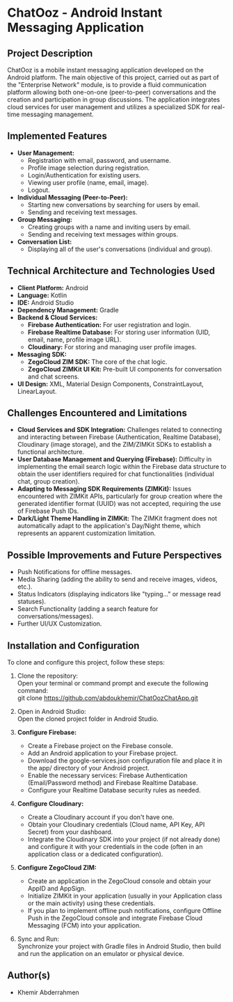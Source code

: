 # **ChatOoz \- Android Instant Messaging Application**

## **Project Description**

ChatOoz is a mobile instant messaging application developed on the Android platform. The main objective of this project, carried out as part of the "Enterprise Network" module, is to provide a fluid communication platform allowing both one-on-one (peer-to-peer) conversations and the creation and participation in group discussions. The application integrates cloud services for user management and utilizes a specialized SDK for real-time messaging management.

## **Implemented Features**

* **User Management:**  
  * Registration with email, password, and username.  
  * Profile image selection during registration.  
  * Login/Authentication for existing users.  
  * Viewing user profile (name, email, image).  
  * Logout.  
* **Individual Messaging (Peer-to-Peer):**  
  * Starting new conversations by searching for users by email.  
  * Sending and receiving text messages.  
* **Group Messaging:**  
  * Creating groups with a name and inviting users by email.  
  * Sending and receiving text messages within groups.  
* **Conversation List:**  
  * Displaying all of the user's conversations (individual and group).

## **Technical Architecture and Technologies Used**

* **Client Platform:** Android  
* **Language:** Kotlin  
* **IDE:** Android Studio  
* **Dependency Management:** Gradle  
* **Backend & Cloud Services:**  
  * **Firebase Authentication:** For user registration and login.  
  * **Firebase Realtime Database:** For storing user information (UID, email, name, profile image URL).  
  * **Cloudinary:** For storing and managing user profile images.  
* **Messaging SDK:**  
  * **ZegoCloud ZIM SDK:** The core of the chat logic.  
  * **ZegoCloud ZIMKit UI Kit:** Pre-built UI components for conversation and chat screens.  
* **UI Design:** XML, Material Design Components, ConstraintLayout, LinearLayout.

## **Challenges Encountered and Limitations**

* **Cloud Services and SDK Integration:** Challenges related to connecting and interacting between Firebase (Authentication, Realtime Database), Cloudinary (image storage), and the ZIM/ZIMKit SDKs to establish a functional architecture.  
* **User Database Management and Querying (Firebase):** Difficulty in implementing the email search logic within the Firebase data structure to obtain the user identifiers required for chat functionalities (individual chat, group creation).  
* **Adapting to Messaging SDK Requirements (ZIMKit):** Issues encountered with ZIMKit APIs, particularly for group creation where the generated identifier format (UUID) was not accepted, requiring the use of Firebase Push IDs.  
* **Dark/Light Theme Handling in ZIMKit:** The ZIMKit fragment does not automatically adapt to the application's Day/Night theme, which represents an apparent customization limitation.

## **Possible Improvements and Future Perspectives**

* Push Notifications for offline messages.  
* Media Sharing (adding the ability to send and receive images, videos, etc.).  
* Status Indicators (displaying indicators like "typing..." or message read statuses).  
* Search Functionality (adding a search feature for conversations/messages).  
* Further UI/UX Customization.

## **Installation and Configuration**

To clone and configure this project, follow these steps:

1. Clone the repository:  
   Open your terminal or command prompt and execute the following command:  
   git clone https://github.com/abdoukhemir/ChatOozChatApp.git

2. Open in Android Studio:  
   Open the cloned project folder in Android Studio.  
3. **Configure Firebase:**  
   * Create a Firebase project on the Firebase console.  
   * Add an Android application to your Firebase project.  
   * Download the google-services.json configuration file and place it in the app/ directory of your Android project.  
   * Enable the necessary services: Firebase Authentication (Email/Password method) and Firebase Realtime Database.  
   * Configure your Realtime Database security rules as needed.  
4. **Configure Cloudinary:**  
   * Create a Cloudinary account if you don't have one.  
   * Obtain your Cloudinary credentials (Cloud name, API Key, API Secret) from your dashboard.  
   * Integrate the Cloudinary SDK into your project (if not already done) and configure it with your credentials in the code (often in an application class or a dedicated configuration).  
5. **Configure ZegoCloud ZIM:**  
   * Create an application in the ZegoCloud console and obtain your AppID and AppSign.  
   * Initialize ZIMKit in your application (usually in your Application class or the main activity) using these credentials.  
   * If you plan to implement offline push notifications, configure Offline Push in the ZegoCloud console and integrate Firebase Cloud Messaging (FCM) into your application.  
6. Sync and Run:  
   Synchronize your project with Gradle files in Android Studio, then build and run the application on an emulator or physical device.

## **Author(s)**

* Khemir Abderrahmen